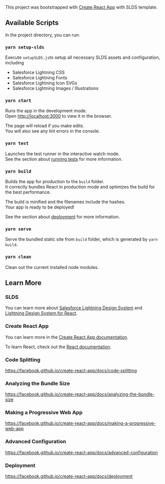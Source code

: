This project was bootstrapped with [Create React App](https://github.com/facebook/create-react-app) with SLDS template.

## Available Scripts

In the project directory, you can run:

### `yarn setup-slds`

Execute `setupSLDS.js`to setup all necessary SLDS assets and configuration, including<br />

- Salesforce Lightning CSS
- Salesforce Lightning Fonts
- Salesforce Lightning Icon SVGs
- Salesforce Lightning Images / Illustrations

### `yarn start`

Runs the app in the development mode.<br />
Open [http://localhost:3000](http://localhost:3000) to view it in the browser.

The page will reload if you make edits.<br />
You will also see any lint errors in the console.

### `yarn test`

Launches the test runner in the interactive watch mode.<br />
See the section about [running tests](https://facebook.github.io/create-react-app/docs/running-tests) for more information.

### `yarn build`

Builds the app for production to the `build` folder.<br />
It correctly bundles React in production mode and optimizes the build for the best performance.

The build is minified and the filenames include the hashes.<br />
Your app is ready to be deployed!

See the section about [deployment](https://facebook.github.io/create-react-app/docs/deployment) for more information.

### `yarn serve`

Serve the bundled static site from `build` folder, which is generated by `yarn build`.

### `yarn clean`

Clean out the current installed node modules.

## Learn More

### SLDS

You can learn more about [Salesforce Lightning Design System](https://www.lightningdesignsystem.com/) and [Lightning Design System for React](https://react.lightningdesignsystem.com/).

### Create React App

You can learn more in the [Create React App documentation](https://facebook.github.io/create-react-app/docs/getting-started).

To learn React, check out the [React documentation](https://reactjs.org/).

### Code Splitting

https://facebook.github.io/create-react-app/docs/code-splitting

### Analyzing the Bundle Size

https://facebook.github.io/create-react-app/docs/analyzing-the-bundle-size

### Making a Progressive Web App

https://facebook.github.io/create-react-app/docs/making-a-progressive-web-app

### Advanced Configuration

https://facebook.github.io/create-react-app/docs/advanced-configuration

### Deployment

https://facebook.github.io/create-react-app/docs/deployment
